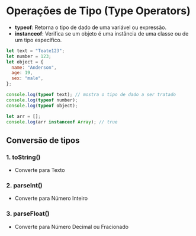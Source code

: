 # Operações de Tipo (Type Operators)

- **typeof**: Retorna o tipo de dado de uma variável ou expressão.
- **instanceof**: Verifica se um objeto é uma instância de uma classe ou de um tipo específico.

```js
let text = "Teate123";
let number = 123;
let object = {
  name: "Anderson",
  age: 19,
  sex: "male",
};

console.log(typeof text); // mostra o tipo de dado a ser tratado
console.log(typeof number);
console.log(typeof object);

let arr = [];
console.log(arr instanceof Array); // true
```

## Conversão de tipos

### 1. toString()

- Converte para Texto

### 2. parseInt()

- Converte para Número Inteiro

### 3. parseFloat()

- Converte para Número Decimal ou Fracionado
